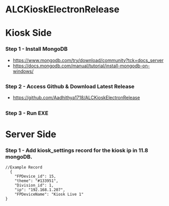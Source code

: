 # ALCKioskElectronRelease

# Kiosk Side
### Step 1 - Install MongoDB
* https://www.mongodb.com/try/download/community?tck=docs_server
* https://docs.mongodb.com/manual/tutorial/install-mongodb-on-windows/
##
### Step 2 - Access Github & Download Latest Release
* https://github.com/Aadhithya1718/ALCKioskElectronRelease
##
### Step 3 - Run EXE
#
##
#
# Server Side
### Step 1 - Add kiosk_settings record for the kiosk ip in 11.8 mongoDB.
```
//Example Record
  {
    "FPDevice_id": 15,
    "theme": "#133951",
    "Division_id": 1,
    "ip": "192.168.1.207",
    "FPDeviceName": "Kiosk Live 1"
}
```

